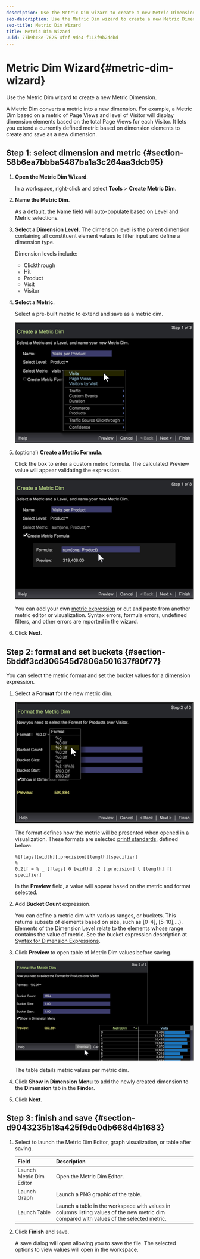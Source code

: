 ```yaml
---
description: Use the Metric Dim wizard to create a new Metric Dimension.
seo-description: Use the Metric Dim wizard to create a new Metric Dimension.
seo-title: Metric Dim Wizard
title: Metric Dim Wizard
uuid: 77b9bc8e-7625-4fef-9de4-f113f9b2debd
---
```


# Metric Dim Wizard{#metric-dim-wizard}

Use the Metric Dim wizard to create a new Metric Dimension.

A Metric Dim converts a metric into a new dimension. For example, a Metric Dim based on a metric of Page Views and level of Visitor will display dimension elements based on the total Page Views for each Visitor. It lets you extend a currently defined metric based on dimension elements to create and save as a new dimension.

## Step 1: select dimension and metric {#section-58b6ea7bbba5487ba1a3c264aa3dcb95}

1. **Open the Metric Dim Wizard**.

   In a workspace, right-click and select **Tools** > **Create Metric Dim**. 

1. **Name the Metric Dim**.

   As a default, the Name field will auto-populate based on Level and Metric selections. 

1. **Select a Dimension Level.** The dimension level is the parent dimension containing all constituent element values to filter input and define a dimension type.

   Dimension levels include:

    * Clickthrough 
    * Hit 
    * Product 
    * Visit 
    * Visitor

1. **Select a Metric**.

   Select a pre-built metric to extend and save as a metric dim.

   ![](assets/6_4_workstation_metricdim_metric.png)

1. (optional) **Create a Metric Formula**.

   Click the box to enter a custom metric formula. The calculated Preview value will appear validating the expression.

   ![](assets/6_4_workstation_metricdim_create_metric.png)

   You can add your own [metric expression](https://marketing.adobe.com/resources/help/en_US/insight/client/c_syntx_mtrc_exp.html) or cut and paste from another metric editor or visualization. Syntax errors, formula errors, undefined filters, and other errors are reported in the wizard. 

1. Click **Next**.

## Step 2: format and set buckets {#section-5bddf3cd306545d7806a501637f80f77}

You can select the metric format and set the bucket values for a dimension expression.

1. Select a **Format** for the new metric dim.

   ![](assets/6_4_workstation_metricdim_format_metric.png)

   The format defines how the metric will be presented when opened in a visualization. These formats are selected [printf standards](http://www.cplusplus.com/reference/cstdio/printf/), defined below:

   ```
   %[flags][width][.precision][length][specifier]
   %
   0.2lf = % _ [flags] 0 [width] .2 [.precision] l [length] f[ specifier]
   ```

   In the **Preview** field, a value will appear based on the metric and format selected. 

1. Add **Bucket Count** expression.

   You can define a metric dim with various ranges, or buckets. This returns subsets of elements based on size, such as [0-4], [5-10],...). Elements of the Dimension Level relate to the elements whose range contains the value of metric. See the bucket expression description at [Syntax for Dimension Expressions](https://marketing.adobe.com/resources/help/en_US/insight/client/c_syntx_dim_exp.html). 

1. Click **Preview** to open table of Metric Dim values before saving.

   ![](assets/6_4_workstation_metricdim_preview.png)

   The table details metric values per metric dim. 

1. Click **Show in Dimension Menu** to add the newly created dimension to the **Dimension** tab in the **Finder**. 
1. Click **Next**.

## Step 3: finish and save {#section-d9043235b18a425f9de0db668d4b1683}

1. Select to launch the Metric Dim Editor, graph visualization, or table after saving. 

   |  Field  | Description  |
   |---|---|
   |  Launch Metric Dim Editor  | Open the Metric Dim Editor.  |
   |  Launch Graph  | Launch a PNG graphic of the table.  |
   |  Launch Table  | Launch a table in the workspace with values in columns listing values of the new metric dim compared with values of the selected metric.  |

1. Click **Finish** and save.

   A save dialog will open allowing you to save the file. The selected options to view values will open in the workspace.

